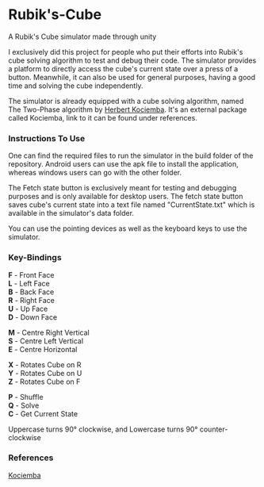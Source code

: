 # Rubik's-Cube
A Rubik's Cube simulator made through unity

I exclusively did this project for people who put their efforts into Rubik's cube solving algorithm to test and debug their code. The simulator provides a platform to directly access the cube's current state over a press of a button. Meanwhile, it can also be used for general purposes, having a good time and solving the cube independently.<br />

The simulator is already equipped with a cube solving algorithm, named The Two-Phase algorithm by [Herbert Kociemba](https://www.speedsolving.com/wiki/index.php/Herbert_Kociemba). It's an external package called Kociemba, link to it can be found under references.<br />


### Instructions To Use
One can find the required files to run the simulator in the build folder of the repository. Android users can use the apk file to install the application, whereas windows users can go with the other folder.<br />

The Fetch state button is exclusively meant for testing and debugging purposes and is only available for desktop users. The fetch state button saves cube's current state into a text file named "CurrentState.txt" which is available in the simulator's data folder.<br />

You can use the pointing devices as well as the keyboard keys to use the simulator.<br />


### Key-Bindings
**F** - Front Face<br />
**L** - Left Face<br />
**B** - Back Face<br />
**R** - Right Face<br />
**U** - Up Face<br />
**D** - Down Face<br />

**M** - Centre Right Vertical<br />
**S** - Centre Left Vertical<br />
**E** - Centre Horizontal<br />

**X** - Rotates Cube on R<br />
**Y** - Rotates Cube on U<br />
**Z** - Rotates Cube on F<br />

**P** - Shuffle<br />
**Q** - Solve<br />
**C** - Get Current State<br />

Uppercase turns 90° clockwise, and Lowercase turns 90° counter-clockwise<br />


### References
[Kociemba](https://github.com/Megalomatt/Kociemba.git)
